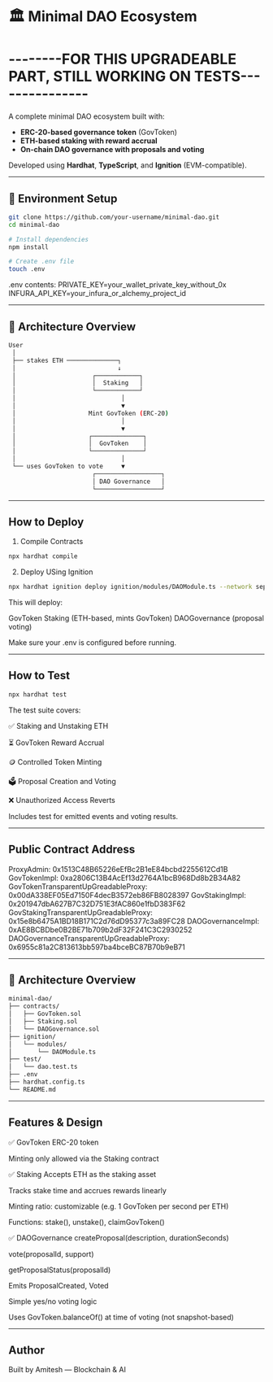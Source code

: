 # 🏛️ Minimal DAO Ecosystem


# --------FOR THIS UPGRADEABLE PART, STILL WORKING ON TESTS--------------- #

A complete minimal DAO ecosystem built with:

- **ERC-20-based governance token** (GovToken)
- **ETH-based staking with reward accrual**
- **On-chain DAO governance with proposals and voting**

Developed using **Hardhat**, **TypeScript**, and **Ignition** (EVM-compatible).

---

## 🔧 Environment Setup

```bash
git clone https://github.com/your-username/minimal-dao.git
cd minimal-dao

# Install dependencies
npm install

# Create .env file
touch .env
```


.env contents:
PRIVATE_KEY=your_wallet_private_key_without_0x
INFURA_API_KEY=your_infura_or_alchemy_project_id


---

## 🔧 Architecture Overview

```bash
User
 │
 ├── stakes ETH ──────────────┐
 │                            ↓
 │                     ┌────────────┐
 │                     │  Staking   │
 │                     └────────────┘
 │                             │
 │                             ▼
 │                    Mint GovToken (ERC-20)
 │                             │
 │                             ▼
 │                    ┌──────────────┐
 │                    │  GovToken    │
 │                    └──────────────┘
 │                             │
 └── uses GovToken to vote     ▼
                       ┌──────────────────┐
                       │ DAO Governance   │
                       └──────────────────┘
```

---

## How to Deploy

1. Compile Contracts

```bash
npx hardhat compile
```

2. Deploy USing Ignition

```bash
npx hardhat ignition deploy ignition/modules/DAOModule.ts --network sepolia
```

This will deploy:

GovToken
Staking (ETH-based, mints GovToken)
DAOGovernance (proposal voting)

Make sure your .env is configured before running.

---

## How to Test

```bash
npx hardhat test
```

The test suite covers:

✅ Staking and Unstaking ETH

⏳ GovToken Reward Accrual

🪙 Controlled Token Minting

🗳️ Proposal Creation and Voting

❌ Unauthorized Access Reverts

Includes test for emitted events and voting results.


---

## Public Contract Address

ProxyAdmin: 0x1513C48B65226eEfBc2B1eE84bcbd2255612Cd1B
GovTokenImpl: 0xa2806C13B4AcEf13d2764A1bcB968Dd8b2B34A82
GovTokenTransparentUpGreadableProxy: 0x00dA338EF05Ed7150F4decB3572eb86FB8028397
GovStakingImpl: 0x201947dbA627B7C32D751E3fAC860e1fbD383F62
GovStakingTransparentUpGreadableProxy: 0x15e8b6475A1BD18B171C2d76dD95377c3a89FC28
DAOGovernanceImpl: 0xAE8BCBDbe0B2BE71b709b2dF32F241C3C2930252
DAOGovernanceTransparentUpGreadableProxy: 0x6955c81a2C813613bb597ba4bceBC87B70b9eB71



---

## 🔧 Architecture Overview

```bash
minimal-dao/
├── contracts/
│   ├── GovToken.sol
│   ├── Staking.sol
│   └── DAOGovernance.sol
├── ignition/
│   └── modules/
│       └── DAOModule.ts
├── test/
│   └── dao.test.ts
├── .env
├── hardhat.config.ts
└── README.md
```
---

## Features & Design

✅ GovToken
ERC-20 token

Minting only allowed via the Staking contract

✅ Staking
Accepts ETH as the staking asset

Tracks stake time and accrues rewards linearly

Minting ratio: customizable (e.g. 1 GovToken per second per ETH)

Functions: stake(), unstake(), claimGovToken()

✅ DAOGovernance
createProposal(description, durationSeconds)

vote(proposalId, support)

getProposalStatus(proposalId)

Emits ProposalCreated, Voted

Simple yes/no voting logic

Uses GovToken.balanceOf() at time of voting (not snapshot-based)


---

## Author
Built by Amitesh — Blockchain & AI